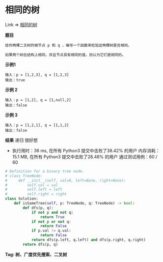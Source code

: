 # 相同的树

Link => [相同的树](https://leetcode-cn.com/problems/same-tree/)

**题目**

    给你两棵二叉树的根节点 p 和 q ，编写一个函数来检验这两棵树是否相同。

    如果两个树在结构上相同，并且节点具有相同的值，则认为它们是相同的。

**示例1**

    输入：p = [1,2,3], q = [1,2,3]
    输出：true

**示例 2**

    输入：p = [1,2], q = [1,null,2]
    输出：false

**示例 3**

    输入：p = [1,2,1], q = [1,1,2]
    输出：false

**结果**
递归 很好想

- 执行用时：36 ms, 在所有 Python3 提交中击败了38.42% 的用户
内存消耗：15.1 MB, 在所有 Python3 提交中击败了28.48% 的用户
通过测试用例：60 / 60

```python
# Definition for a binary tree node.
# class TreeNode:
#     def __init__(self, val=0, left=None, right=None):
#         self.val = val
#         self.left = left
#         self.right = right
class Solution:
    def isSameTree(self, p: TreeNode, q: TreeNode) -> bool:
        def dfs(p, q):
            if not p and not q:
                return True
            if not p or not q:
                return False
            if p.val != q.val:
                return False
            return dfs(p.left, q.left) and dfs(p.right, q.right)
        return dfs(p, q)
```
**Tag: 树、广度优先搜索、二叉树**
